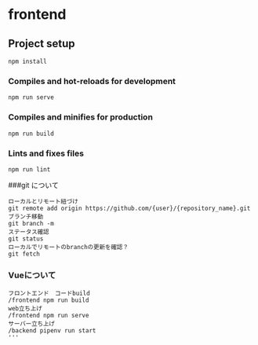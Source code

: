 # frontend

## Project setup
```
npm install
```

### Compiles and hot-reloads for development
```
npm run serve
```

### Compiles and minifies for production
```
npm run build
```

### Lints and fixes files
```
npm run lint
```
###git について
```
ローカルとリモート紐づけ
git remote add origin https://github.com/{user}/{repository_name}.git
ブランチ移動
git branch -m
ステータス確認
git status
ローカルでリモートのbranchの更新を確認？
git fetch
```
### Vueについて
```
フロントエンド　コードbuild
/frontend npm run build
web立ち上げ
/frontend npm run serve
サーバー立ち上げ
/backend pipenv run start
'''